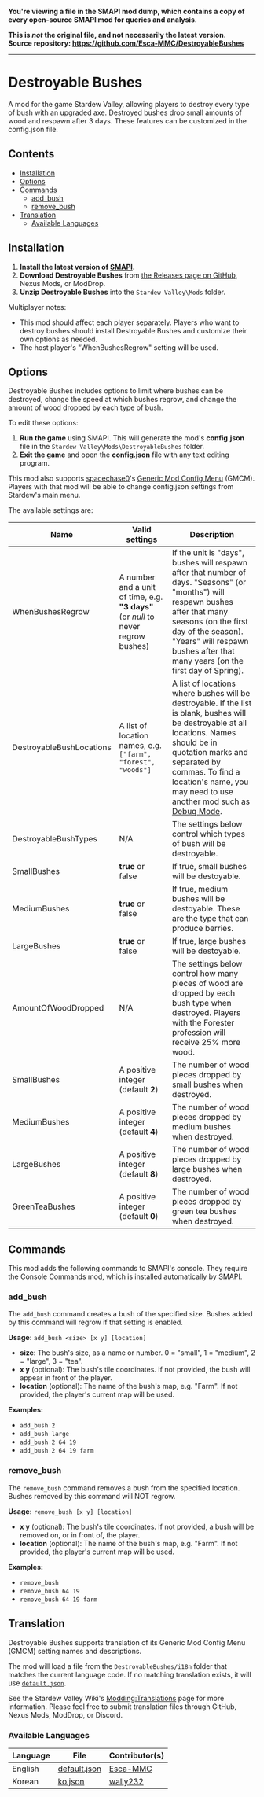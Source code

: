 **You're viewing a file in the SMAPI mod dump, which contains a copy of every open-source SMAPI mod
for queries and analysis.**

**This is _not_ the original file, and not necessarily the latest version.**  
**Source repository: https://github.com/Esca-MMC/DestroyableBushes**

----

# Destroyable Bushes
A mod for the game Stardew Valley, allowing players to destroy every type of bush with an upgraded axe. Destroyed bushes drop small amounts of wood and respawn after 3 days. These features can be customized in the config.json file.

## Contents
* [Installation](#installation)
* [Options](#options)
* [Commands](#commands)
	* [add_bush](#add_bush)
	* [remove_bush](#remove_bush)
* [Translation](#translation)
	* [Available Languages](#available-languages)

## Installation
1. **Install the latest version of [SMAPI](https://smapi.io/).**
2. **Download Destroyable Bushes** from [the Releases page on GitHub](https://github.com/Esca-MMC/DestroyableBushes/releases), Nexus Mods, or ModDrop.
3. **Unzip Destroyable Bushes** into the `Stardew Valley\Mods` folder.

Multiplayer notes:
* This mod should affect each player separately. Players who want to destroy bushes should install Destroyable Bushes and customize their own options as needed.
* The host player's "WhenBushesRegrow" setting will be used.

## Options
Destroyable Bushes includes options to limit where bushes can be destroyed, change the speed at which bushes regrow, and change the amount of wood dropped by each type of bush.

To edit these options:

1. **Run the game** using SMAPI. This will generate the mod's **config.json** file in the `Stardew Valley\Mods\DestroyableBushes` folder.
2. **Exit the game** and open the **config.json** file with any text editing program.

This mod also supports [spacechase0](https://github.com/spacechase0)'s [Generic Mod Config Menu](https://spacechase0.com/mods/stardew-valley/generic-mod-config-menu/) (GMCM). Players with that mod will be able to change config.json settings from Stardew's main menu.

The available settings are:

Name | Valid settings | Description
-----|----------------|------------
WhenBushesRegrow | A number and a unit of time, e.g. **"3 days"** (or *null* to never regrow bushes) | If the unit is "days", bushes will respawn after that number of days. "Seasons" (or "months") will respawn bushes after that many seasons (on the first day of the season). "Years" will respawn bushes after that many years (on the first day of Spring).
DestroyableBushLocations | A list of location names, e.g. `["farm", "forest", "woods"]` | A list of locations where bushes will be destroyable. If the list is blank, bushes will be destroyable at all locations. Names should be in quotation marks and separated by commas. To find a location's name, you may need to use another mod such as [Debug Mode](https://www.nexusmods.com/stardewvalley/mods/679/).
DestroyableBushTypes | N/A | The settings below control which types of bush will be destroyable.
SmallBushes | **true** or false | If true, small bushes will be destoyable.
MediumBushes | **true** or false | If true, medium bushes will be destoyable. These are the type that can produce berries.
LargeBushes | **true** or false | If true, large bushes will be destoyable.
AmountOfWoodDropped | N/A | The settings below control how many pieces of wood are dropped by each bush type when destroyed. Players with the Forester profession will receive 25% more wood.
SmallBushes | A positive integer (default **2**) | The number of wood pieces dropped by small bushes when destroyed.
MediumBushes | A positive integer (default **4**) | The number of wood pieces dropped by medium bushes when destroyed.
LargeBushes | A positive integer (default **8**) | The number of wood pieces dropped by large bushes when destroyed.
GreenTeaBushes | A positive integer (default **0**) | The number of wood pieces dropped by green tea bushes when destroyed.

## Commands
This mod adds the following commands to SMAPI's console. They require the Console Commands mod, which is installed automatically by SMAPI.

### add_bush
The `add_bush` command creates a bush of the specified size. Bushes added by this command will regrow if that setting is enabled.

**Usage:** `add_bush <size> [x y] [location]`
* **size**: The bush's size, as a name or number. 0 = "small", 1 = "medium", 2 = "large", 3 = "tea".
* **x y** (optional): The bush's tile coordinates. If not provided, the bush will appear in front of the player.
* **location** (optional): The name of the bush's map, e.g. \"Farm\". If not provided, the player's current map will be used.

**Examples:**
* `add_bush 2`
* `add_bush large`
* `add_bush 2 64 19`
* `add_bush 2 64 19 farm`

### remove_bush
The `remove_bush` command removes a bush from the specified location. Bushes removed by this command will NOT regrow.

**Usage:** `remove_bush [x y] [location]`
* **x y** (optional): The bush's tile coordinates. If not provided, a bush will be removed on, or in front of, the player.
* **location** (optional): The name of the bush's map, e.g. \"Farm\". If not provided, the player's current map will be used.

**Examples:**
* `remove_bush`
* `remove_bush 64 19`
* `remove_bush 64 19 farm`

## Translation
Destroyable Bushes supports translation of its Generic Mod Config Menu (GMCM) setting names and descriptions.

The mod will load a file from the `DestroyableBushes/i18n` folder that matches the current language code. If no matching translation exists, it will use [`default.json`](https://github.com/Esca-MMC/DestroyableBushes/blob/master/DestroyableBushes/i18n/default.json).

See the Stardew Valley Wiki's [Modding:Translations](https://stardewvalleywiki.com/Modding:Translations) page for more information. Please feel free to submit translation files through GitHub, Nexus Mods, ModDrop, or Discord.

### Available Languages
Language | File | Contributor(s)
---------|------|------------
English | [default.json](https://github.com/Esca-MMC/DestroyableBushes/blob/master/DestroyableBushes/i18n/default.json) | [Esca-MMC](https://github.com/Esca-MMC)
Korean | [ko.json](https://github.com/Esca-MMC/DestroyableBushes/blob/master/DestroyableBushes/i18n/ko.json) | [wally232](https://github.com/wally232)